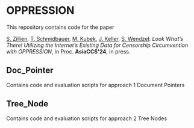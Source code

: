 # OPPRESSION
This repository contains code for the paper

[S. Zillien](https://scholar.google.de/citations?user=kdCKry4AAAAJ&hl=de), [T. Schmidbauer](https://scholar.google.de/citations?user=r9WWrioAAAAJ&hl=en), [M. Kubek](https://cas.gsu.edu/profile/mario-kubek/), [J. Keller](https://www.fernuni-hagen.de/pv/), [S. Wendzel](https://www.wendzel.de/): *Look What’s There! Utilizing the Internet’s Existing Data for Censorship Circumvention with OPPRESSION*, in Proc. **AsiaCCS'24**, in press.

## Doc_Pointer
Contains code and evaluation scripts for approach 1 Document Pointers

## Tree_Node
Contains code and evaluation scripts for approach 2 Tree Nodes
